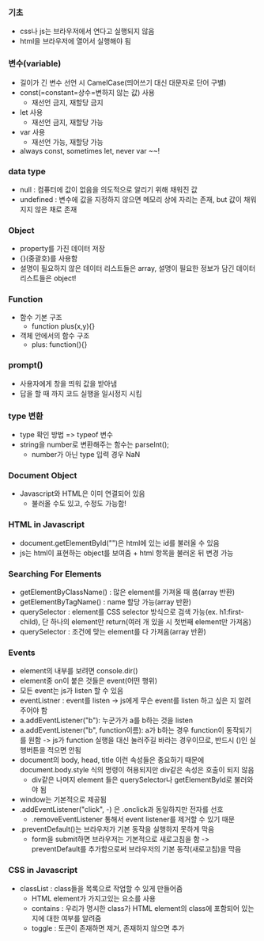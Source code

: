 ### 기초

- css나 js는 브라우저에서 연다고 실행되지 않음
- html을 브라우저에 열어서 실행해야 됨

### 변수(variable)

- 길이가 긴 변수 선언 시 CamelCase(띄어쓰기 대신 대문자로 단어 구별)
- const(=constant=상수=변하지 않는 값) 사용
  - 재선언 금지, 재할당 금지
- let 사용
  - 재선언 금지, 재할당 가능
- var 사용
  - 재선언 가능, 재할당 가능
- always const, sometimes let, never var ~~!

### data type

- null : 컴퓨터에 값이 없음을 의도적으로 알리기 위해 채워진 값
- undefined : 변수에 값을 지정하지 않으면 메모리 상에 자리는 존재, but 값이 채워지지 않은 채로 존재

### Object

- property를 가진 데이터 저장
- {}(중괄호)를 사용함
- 설명이 필요하지 않은 데이터 리스트들은 array, 설명이 필요한 정보가 담긴 데이터 리스트들은 object!

### Function

- 함수 기본 구조
  - function plus(x,y){}
- 객체 안에서의 함수 구조
  - plus: function(){}

### prompt()

- 사용자에게 창을 띄워 값을 받아냄
- 답을 할 때 까지 코드 실행을 일시정지 시킴

### type 변환

- type 확인 방법 => typeof 변수
- string을 number로 변환해주는 함수는 parseInt();
  - number가 아닌 type 입력 경우 NaN

### Document Object

- Javascript와 HTML은 이미 연결되어 있음
  - 불러올 수도 있고, 수정도 가능함!

### HTML in Javascript

- document.getElementById("")은 html에 있는 id를 불러올 수 있음
- js는 html이 표현하는 object를 보여줌 + html 항목을 불러온 뒤 변경 가능

### Searching For Elements

- getElementByClassName() : 많은 element를 가져올 때 씀(array 반환)
- getElementByTagName() : name 할당 가능(array 반환)
- querySelector : element를 CSS selector 방식으로 검색 가능(ex. h1:first-child), 단 하나의 element만 return(여러 개 있을 시 첫번째 element만 가져옴)
- querySelector : 조건에 맞는 element를 다 가져옴(array 반환)

### Events

- element의 내부를 보려면 console.dir()
- element중 on이 붙은 것들은 event(어떤 행위)
- 모든 event는 js가 listen 할 수 있음
- eventListner : event를 listen -> js에게 무슨 event를 listen 하고 싶은 지 알려주어야 함
- a.addEventListener("b"): 누군가가 a를 b하는 것을 listen
- a.addEventListener("b", function이름): a가 b하는 경우 function이 동작되기를 원함 -> js가 function 실행을 대신 눌러주길 바라는 경우이므로, 반드시 ()인 실행버튼을 적으면 안됨
- document의 body, head, title 이런 속성들은 중요하기 때문에 document.body.style 식의 명령이 허용되지만 div같은 속성은 호출이 되지 않음
  - div같은 나머지 element 들은 querySelector나 getElementById로 불러와야 됨
- window는 기본적으로 제공됨
- .addEventListener("click", -) 은 .onclick과 동일하지만 전자를 선호
  - .removeEventListener 통해서 event listener를 제거할 수 있기 때문
- .preventDefault()는 브라우저가 기본 동작을 실행하지 못하게 막음
  - form을 submit하면 브라우저는 기본적으로 새로고침을 함 -> preventDefault를 추가함으로써 브라우저의 기본 동작(새로고침)을 막음

### CSS in Javascript

- classList : class들을 목록으로 작업할 수 있게 만들어줌
  - HTML element가 가지고있는 요소를 사용
  - contains : 우리가 명시한 class가 HTML element의 class에 포함되어 있는지에 대한 여부를 알려줌
  - toggle : 토큰이 존재하면 제거, 존재하지 않으면 추가
